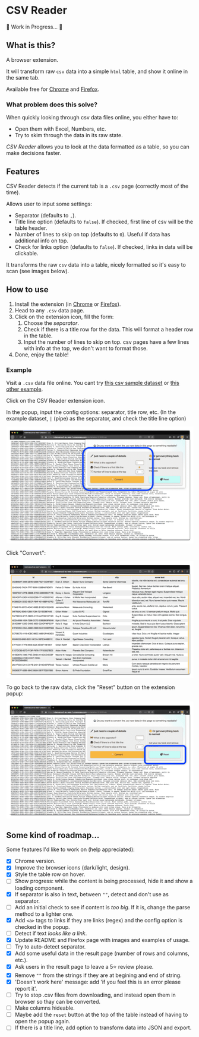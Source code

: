 # CSV Reader

🚧 Work in Progress... 🚧

## What is this?

A browser extension.

It will transform raw `csv` data into a simple `html` table, and show it online in the same tab.

Available free for [Chrome](https://chrome.google.com/webstore/detail/csv-reader/dnioinfbhmclclfdbcnlfgbojdpdicde) and [Firefox](https://addons.mozilla.org/es/firefox/addon/csv-reader/).

### What problem does this solve?

When quickly looking through csv data files online, you either have to:

- Open them with Excel, Numbers, etc.
- Try to skim through the data in its raw state.

_CSV Reader_ allows you to look at the data formatted as a table, so you can make decisions faster.

## Features

CSV Reader detects if the current tab is a `.csv` page (correctly most of the time).

Allows user to input some settings:

- Separator (defaults to `,`).
- Title line option (defaults to `false`). If checked, first line of csv will be the table header.
- Number of lines to skip on top (defaults to `0`). Useful if data has additional info on top.
- Check for links option (defaults to `false`). If checked, links in data will be clickable.

It transforms the raw `csv` data into a table, nicely formatted so it's easy to scan (see images below).

## How to use

1. Install the extension (in [Chrome](https://chrome.google.com/webstore/detail/csv-reader/dnioinfbhmclclfdbcnlfgbojdpdicde) or [Firefox](https://addons.mozilla.org/es/firefox/addon/csv-reader/)).
2. Head to any `.csv` data page.
3. Click on the extension icon, fill the form:
   1. Choose the _separator_.
   2. Check if there is a title row for the data. This will format a header row in the table.
   3. Input the number of lines to skip on top. csv pages have a few lines with info at the top, we don't want to format those.
4. Done, enjoy the table!

### Example

Visit a `.csv` data file online. You cant try [this csv sample dataset](https://rubenvara.s3-eu-west-1.amazonaws.com/csv/dataNov-2-2020.csv) or [this other example](http://www.fpmaj.gr.jp/iyaku/HB_20170227-20170305.csv).

Click on the CSV Reader extension icon.

In the popup, input the config options: separator, title row, etc. (In the example dataset, `|` (pipe) as the separator, and check the title line option)

![Start](/docs/init.png)

Click "Convert":

![Converted](/docs/table.png)

To go back to the raw data, click the "Reset" button on the extension popup:

![Reset](/docs/reset.png)

## Some kind of roadmap...

Some features I'd like to work on (help appreciated):

- [x] Chrome version.
- [x] Improve the browser icons (dark/light, design).
- [x] Style the table row on hover.
- [ ] Show progress: while the content is being processed, hide it and show a loading component.
- [x] If separator is also in text, between `""`, detect and don't use as separator.
- [ ] Add an initial check to see if content is _too big_. If it is, change the parse method to a lighter one.
- [x] Add `<a>` tags to links if they are links (regex) and the config option is checked in the popup.
- [ ] Detect if text _looks like a link_.
- [x] Update README and Firefox page with images and examples of usage.
- [ ] Try to auto-detect separator.
- [x] Add some useful data in the result page (number of rows and columns, etc.).
- [x] Ask users in the result page to leave a 5⭐ review please.
- [x] Remove `""` from the strings if they are at begining and end of string.
- [x] 'Doesn't work here' message: add 'if you feel this is an error please report it'.
- [ ] Try to stop .csv files from downloading, and instead open them in browser so thay can be converted.
- [ ] Make columns hideable.
- [ ] Maybe add the `reset` button at the top of the table instead of having to open the popup again.
- [ ] If there is a title line, add option to transform data into JSON and export.
